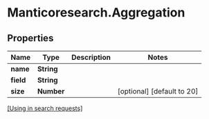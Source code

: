 # Manticoresearch.Aggregation

## Properties

Name | Type | Description | Notes
------------ | ------------- | ------------- | -------------
**name** | **String** |  | 
**field** | **String** |  | 
**size** | **Number** |  | [optional] [default to 20]

[[Using in search requests]](SearchRequest.md#Aggregation)



